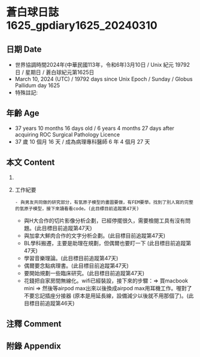 [_metadata_:encoding]: - "utf-8"
[_metadata_:language]: - "zh-Hant-TW"
[_metadata_:fileformat]: - "markdown"
[_metadata_:MIME_type]: - "text/plain"
[_metadata_:markdown_version]: - "commonmark version 0.30"
[_metadata_:markdown_spec]: - "https://spec.commonmark.org/0.30/"

# 蒼白球日誌1625_gpdiary1625_20240310 #

## 日期 Date ##

* 世界協調時間2024年(中華民國113年，令和6年)3月10日 / Unix 紀元 19792 日 / 星期日 / 蒼白球紀元第1625日
* March 10, 2024 (UTC) / 19792 days since Unix Epoch / Sunday / Globus Pallidum day 1625
* 特殊註記:

## 年齡 Age ##

* 37 years 10 months 16 days old / 6 years 4 months 27 days after acquiring ROC Surgical Pathology Licence
* 37 歲 10 個月 16 天 / 成為病理專科醫師 6 年 4 個月 27 天

## 本文 Content ##

1. 

    
2. 工作紀要

       - 與男友共同做的研究部分，有氫原子模型的畫圖要做，有FEM要學。找到了別人寫的完整的氫原子模型，接下來讀看看code。(此目標目前追蹤第47天)
   - 與H大合作的切片影像分析企劃，已經停擺很久，需要檢閱工具有沒有問題。(此目標目前追蹤第47天)
   - 與加拿大鮮肉合作的文字分析企劃。(此目標目前追蹤第47天)
   - BL學科搬遷，主要是助理在規劃，但偶爾也要盯一下 (此目標目前追蹤第47天)
   - 學習音樂理論。(此目標目前追蹤第47天)
   - 偶爾要念點病理書。(此目標目前追蹤第47天)
   - 要開始規劃一些臨床研究。(此目標目前追蹤第47天)
   - 花錢把自家房間無線化。wifi已經裝設，接下來的步驟：=> 買macbook mini => 然後等airpod max出來以後換成airpod max用耳機工作。喔對了不要忘記插座分接器 (原本是用延長線，設備減少以後就不用那個了)。(此目標目前追蹤第46天)


## 注釋 Comment ##


## 附錄 Appendix ##

